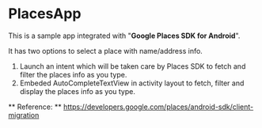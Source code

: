 # PlacesApp

This is a sample app integrated with "**Google Places SDK for Android**".

It has two options to select a place with name/address info.
1. Launch an intent which will be taken care by Places SDK to fetch and filter the places info as you type.
2. Embeded AutoCompleteTextView in activity layout to fetch, filter and display the places info as you type.

** Reference: **
https://developers.google.com/places/android-sdk/client-migration
